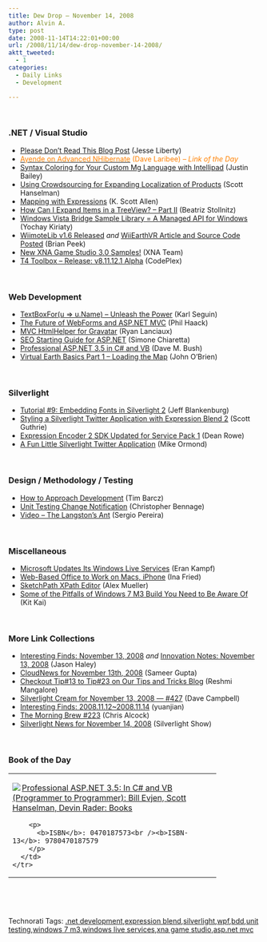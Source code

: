 ```yaml
---
title: Dew Drop – November 14, 2008
author: Alvin A.
type: post
date: 2008-11-14T14:22:01+00:00
url: /2008/11/14/dew-drop-november-14-2008/
aktt_tweeted:
  - 1
categories:
  - Daily Links
  - Development

---
```

&#160;

### .NET / Visual Studio

  * <a target="_blank" href="http://silverlight.net/blogs/jesseliberty/archive/2008/11/13/please-don-t-read-this-blog-post.aspx">Please Don&#8217;t Read This Blog Post</a> (Jesse Liberty)
  * <a target="_blank" href="http://codebetter.com/blogs/david_laribee/archive/2008/11/13/ayende-on-advanced-nhibernate.aspx"><font color="#ff8000">Ayende on Advanced NHibernate</font></a> <font color="#ff8000">(Dave Laribee) <em>– Link of the Day</em></font>
  * <a target="_blank" href="http://blog.codeslower.com/2008/11/Syntax-Coloring-for-Your-Custom-Mg-Language-with-Intellipad">Syntax Coloring for Your Custom Mg Language with Intellipad</a> (Justin Bailey)
  * <a target="_blank" href="http://www.hanselman.com/blog/UsingCrowdsourcingForExpandingLocalizationOfProducts.aspx">Using Crowdsourcing for Expanding Localization of Products</a> (Scott Hanselman)
  * <a target="_blank" href="http://odetocode.com/Blogs/scott/archive/2008/11/13/12331.aspx">Mapping with Expressions</a> (K. Scott Allen)
  * <a target="_blank" href="http://www.beacosta.com/blog/?p=55">How Can I Expand Items in a TreeView? &#8211; Part II</a> (Beatriz Stollnitz)
  * <a target="_blank" href="http://blogs.msdn.com/yochay/archive/2008/11/14/windows-vista-bridge-sample-library-a-managed-api-for-windows.aspx">Windows Vista Bridge Sample Library = A Managed API for Windows</a> (Yochay Kiriaty)
  * <a target="_blank" href="http://theruntime.com/blogs/brianpeek/archive/2008/11/13/wiimotelib-v1.6-released.aspx">WiimoteLib v1.6 Released</a>&#160;_and_&#160;<a target="_blank" href="http://theruntime.com/blogs/brianpeek/archive/2008/11/14/wiiearthvr-article-and-source-code-posted.aspx">WiiEarthVR Article and Source Code Posted</a> (Brian Peek)
  * <a target="_blank" href="http://blogs.msdn.com/xna/archive/2008/11/13/new-xna-game-studio-3-0-samples.aspx">New XNA Game Studio 3.0 Samples!</a> (XNA Team)
  * <a target="_blank" href="http://www.codeplex.com/t4toolbox/Release/ProjectReleases.aspx?ReleaseId=19328">T4 Toolbox &#8211; Release: v8.11.12.1 Alpha</a> (CodePlex)

&#160;

### Web Development

  * <a target="_blank" href="http://codebetter.com/blogs/karlseguin/archive/2008/11/13/textboxfor-u-gt-u-name-unleash-the-power.aspx">TextBoxFor(u => u.Name) &#8211; Unleash the Power</a> (Karl Seguin)
  * <a target="_blank" href="http://haacked.com/archive/2008/11/13/future-of-aspnet.aspx">The Future of WebForms and ASP.NET MVC</a> (Phil Haack)
  * <a target="_blank" href="http://frickinsweet.com/ryanlanciaux.com/post/MVC-HtmlHelper-for-Gravatar.aspx">MVC HtmlHelper for Gravatar</a> (Ryan Lanciaux)
  * <a target="_blank" href="http://codeclimber.net.nz/archive/2008/11/14/seo-starting-guide-for-asp.net.aspx">SEO Starting Guide for ASP.NET</a> (Simone Chiaretta)
  * <a target="_blank" href="http://blog.dmbcllc.com/2008/11/14/professional-aspnet-35-in-c-and-vb/">Professional ASP.NET 3.5 in C# and VB</a> (Dave M. Bush)
  * <a target="_blank" href="http://www.liveside.net/developer/archive/2008/11/13/virtual-earth-basics-part-1-loading-the-map.aspx">Virtual Earth Basics Part 1 &#8211; Loading the Map</a> (John O’Brien)

&#160;

### Silverlight

  * <a target="_blank" href="http://www.jeffblankenburg.com/2008/11/tutorial-9-embedding-fonts-in.aspx">Tutorial #9: Embedding Fonts in Silverlight 2</a> (Jeff Blankenburg)
  * <a target="_blank" href="http://weblogs.asp.net/scottgu/archive/2008/11/14/styling-a-silverlight-twitter-application-with-expression-blend-2.aspx">Styling a Silverlight Twitter Application with Expression Blend 2</a> (Scott Guthrie)
  * <a target="_blank" href="http://blogs.msdn.com/expressionencoder/archive/2008/11/13/9067983.aspx">Expression Encoder 2 SDK Updated for Service Pack 1</a> (Dean Rowe)
  * <a target="_blank" href="http://blogs.msdn.com/mikeormond/archive/2008/11/13/a-fun-little-silverlight-twitter-application.aspx">A Fun Little Silverlight Twitter Application</a> (Mike Ormond)

&#160;

### Design / Methodology / Testing

  * <a target="_blank" href="http://devlicio.us/blogs/tim_barcz/archive/2008/11/13/how-to-approach-development.aspx">How to Approach Development</a> (Tim Barcz)
  * <a target="_blank" href="http://devlicio.us/blogs/christopher_bennage/archive/2008/11/13/unit-testing-change-notification.aspx">Unit Testing Change Notification</a> (Christopher Bennage)
  * <a target="_blank" href="http://devlicio.us/blogs/sergio_pereira/archive/2008/11/14/video-the-langston-s-ant.aspx">Video &#8211; The Langston&#8217;s Ant</a> (Sergio Pereira)

&#160;

### Miscellaneous

  * <a target="_blank" href="http://www.cloudave.com/link/microsoft-updates-its-windows-live-services">Microsoft Updates Its Windows Live Services</a> (Eran Kampf)
  * <a target="_blank" href="http://news.cnet.com/8301-17939_109-10095776-2.html?part=rss&tag=feed&subj=Webware">Web-Based Office to Work on Macs, iPhone</a> (Ina Fried)
  * <a target="_blank" href="http://elegantcode.com/2008/11/13/sketchpath-xpath-editor/">SketchPath XPath Editor</a> (Alex Mueller)
  * <a target="_blank" href="http://community.sgdotnet.org/blogs/kitkai/archive/2008/11/14/some-of-the-pitfalls-of-windows-7-m3-build-you-need-to-be-aware-of.aspx">Some of the Pitfalls of Windows 7 M3 Build You Need to Be Aware Of</a> (Kit Kai)

&#160;

### More Link Collections

  * <a target="_blank" href="http://jasonhaley.com/blog/archive/2008/11/13/142476.aspx">Interesting Finds: November 13, 2008</a>&#160;_and_&#160;<a target="_blank" href="http://jasonhaley.com/blog/archive/2008/11/13/142477.aspx">Innovation Notes: November 13, 2008</a> (Jason Haley)
  * <a target="_blank" href="http://www.cloudave.com/link/cloudnews-for-november-13th-2008">CloudNews for November 13th, 2008</a> (Sameer Gupta)
  * <a target="_blank" href="http://blogs.msdn.com/webdevtools/archive/2008/11/13/checkout-tip-13-to-tip-23-on-our-tips-and-tricks-blog.aspx">Checkout Tip#13 to Tip#23 on Our Tips and Tricks Blog</a> (Reshmi Mangalore)
  * <a target="_blank" href="http://geekswithblogs.net/WynApseTechnicalMusings/archive/2008/11/13/127006.aspx">Silverlight Cream for November 13, 2008 &#8212; #427</a> (Dave Campbell)
  * <a target="_blank" href="http://weblogs.asp.net/yuanjian/archive/2008/11/13/interesting-finds-2008-11-12-2008-11-14.aspx">Interesting Finds: 2008.11.12~2008.11.14</a> (yuanjian)
  * <a target="_blank" href="http://blog.cwa.me.uk/2008/11/14/the-morning-brew-223/">The Morning Brew #223</a> (Chris Alcock)
  * <a target="_blank" href="http://www.silverlightshow.net/news/Silverlight-News-for-November-14-2008.aspx">Silverlight News for November 14, 2008</a> (Silverlight Show)

&#160;

### Book of the Day

<div style="padding-bottom: 0px; margin: 0px; padding-left: 0px; padding-right: 0px; display: inline; float: none; padding-top: 0px" id="scid:7dc1bd33-94bd-46fd-a20b-0131235bcd47:67379cdd-a369-429f-81c6-ff9ae83313d5" class="wlWriterEditableSmartContent">
  <table cellspacing="0" cellpadding="2" width="400" border="0" unselectable="on">
    <tr>
      <td valign="top" width="400">
        <p>
          <a title="Professional ASP.NET 3.5: In C# and VB (Programmer to Programmer): Bill Evjen, Scott Hanselman, Devin Rader: Books" href="http://www.amazon.com/exec/obidos/ASIN/0470187573/alvinashcraft-20"><img data-recalc-dims="1" decoding="async" src="https://i0.wp.com/images.amazon.com/images/P/0470187573.01.MZZZZZZZ.jpg?w=660" border="0" align="left" style="float:left" />Professional ASP.NET 3.5: In C# and VB (Programmer to Programmer): Bill Evjen, Scott Hanselman, Devin Rader: Books</a>
        </p>
        
        <p>
          <b>ISBN</b>: 0470187573<br /><b>ISBN-13</b>: 9780470187579
        </p>
      </td>
    </tr>
  </table>
</div>

&#160;

<div style="padding-bottom: 0px; margin: 0px; padding-left: 0px; padding-right: 0px; display: inline; float: none; padding-top: 0px" id="scid:C16BAC14-9A3D-4c50-9394-FBFEF7A93539:02629853-3cb4-42f5-b1b4-a093947ea82c" class="wlWriterEditableSmartContent">
  <!--dotnetkickit-->
</div>

&#160;

<div style="padding-bottom: 0px; margin: 0px; padding-left: 0px; padding-right: 0px; display: inline; float: none; padding-top: 0px" id="scid:0767317B-992E-4b12-91E0-4F059A8CECA8:f1f59d13-8992-4806-af68-4cf9e1562ae5" class="wlWriterEditableSmartContent">
  Technorati Tags: <a href="http://technorati.com/tags/.net+development" rel="tag">.net development</a>,<a href="http://technorati.com/tags/expression+blend" rel="tag">expression blend</a>,<a href="http://technorati.com/tags/silverlight" rel="tag">silverlight</a>,<a href="http://technorati.com/tags/wpf" rel="tag">wpf</a>,<a href="http://technorati.com/tags/bdd" rel="tag">bdd</a>,<a href="http://technorati.com/tags/unit+testing" rel="tag">unit testing</a>,<a href="http://technorati.com/tags/windows+7+m3" rel="tag">windows 7 m3</a>,<a href="http://technorati.com/tags/windows+live+services" rel="tag">windows live services</a>,<a href="http://technorati.com/tags/xna+game+studio" rel="tag">xna game studio</a>,<a href="http://technorati.com/tags/asp.net+mvc" rel="tag">asp.net mvc</a>
</div>